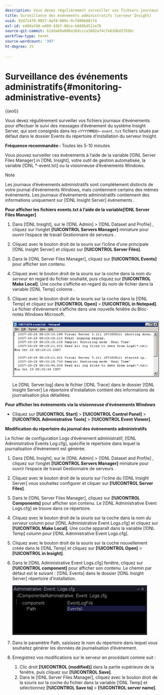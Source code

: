 ```yaml
---
description: Vous devez régulièrement surveiller vos fichiers journaux d’événements pour effectuer le suivi des messages d’événement du système Insight Server, qui sont consignés dans les <yyyymmdd>Fichiers -event.txt situés par défaut dans le dossier Events du répertoire d’installation du serveur Insight.
title: Surveillance des événements administratifs (serveur Insight)
uuid: 92d71478-0857-4af8-909c-0cf800b081f4
exl-id: e468a7d0-ed09-4367-88ce-b68964511e76
source-git-commit: b1dda69a606a16dccca30d2a74c7e63dbd27936c
workflow-type: tm+mt
source-wordcount: '397'
ht-degree: 1%

---
```


# Surveillance des événements administratifs{#monitoring-administrative-events}

{{eol}}

Vous devez régulièrement surveiller vos fichiers journaux d’événements pour effectuer le suivi des messages d’événement du système Insight Server, qui sont consignés dans les `<YYYYMMDD>-event.txt` fichiers situés par défaut dans le dossier Events du répertoire d’installation du serveur Insight.

**Fréquence recommandée :** Toutes les 5-10 minutes

Vous pouvez surveiller ces événements à l’aide de la variable [!DNL Server Files Manager] in [!DNL Insight], votre outil de gestion automatisée, la variable [!DNL *-event.txt] ou la visionneuse d’événements Windows.

>[!NOTE]
>
>Les journaux d’événements administratifs sont complètement distincts de votre journal d’événements Windows, mais contiennent certains des mêmes événements. Les journaux d’événements administratifs contiennent des informations uniquement sur [!DNL Insight Server] événements .

**Pour afficher les fichiers events.txt à l’aide de la variable[!DNL Server Files Manager]**

1. Dans [!DNL Insight], sur le [!DNL Admin] > [!DNL Dataset and Profile] , cliquez sur l’onglet **[!UICONTROL Servers Manager]** miniature pour ouvrir l’espace de travail Gestionnaire de serveurs .
1. Cliquez avec le bouton droit de la souris sur l’icône d’une principale [!DNL Insight Server] et cliquez sur **[!UICONTROL Server Files]**.
1. Dans le [!DNL Server Files Manager], cliquez sur **[!UICONTROL Events]** pour afficher son contenu.
1. Cliquez avec le bouton droit de la souris sur la coche dans la *nom du serveur* en regard du fichier souhaité, puis cliquez sur **[!UICONTROL Make Local]**. Une coche s’affiche en regard du nom de fichier dans la variable [!DNL Temp] colonne .
1. Cliquez avec le bouton droit de la souris sur la coche dans la [!DNL Temp] et cliquez sur **[!UICONTROL Open]** > **[!UICONTROL in Notepad]**. Le fichier d’événement s’affiche dans une nouvelle fenêtre du Bloc-notes Windows Microsoft.

   ![Infos sur l’étape](assets/vis_FileManager_eventfile.png)

   Le [!DNL Server.log] dans le fichier [!DNL Trace] dans le dossier [!DNL Insight Server] Le répertoire d’installation contient des informations de journalisation plus détaillées.

**Pour afficher les événements via la visionneuse d’événements Windows**

* Cliquez sur **[!UICONTROL Start]** > **[!UICONTROL Control Panel]** > **[!UICONTROL Administrative Tools]** > **[!UICONTROL Event Viewer]**.

**Modification du répertoire du journal des événements administratifs**

Le fichier de configuration Logs d’événement administratif, [!DNL Administrative Events Log.cfg], spécifie le répertoire dans lequel la journalisation d’événement est générée.

1. Dans [!DNL Insight], sur le [!DNL Admin] > [!DNL Dataset and Profile] , cliquez sur l’onglet **[!UICONTROL Servers Manager]** miniature pour ouvrir l’espace de travail Gestionnaire de serveurs .

1. Cliquez avec le bouton droit de la souris sur l’icône du [!DNL Insight Server] vous souhaitez configurer et cliquer sur **[!UICONTROL Server Files]**.

1. Dans le [!DNL Server Files Manager], cliquez sur **[!UICONTROL Components]** pour afficher son contenu. Le [!DNL Administrative Event Logs.cfg] se trouve dans ce répertoire.

1. Cliquez avec le bouton droit de la souris sur la coche dans la *nom du serveur* column pour [!DNL Administrative Event Logs.cfg] et cliquez sur **[!UICONTROL Make Local]**. Une coche apparaît dans la variable [!DNL Temp] column pour [!DNL Administrative Event Logs.cfg].

1. Cliquez avec le bouton droit de la souris sur la coche nouvellement créée dans le [!DNL Temp] et cliquez sur **[!UICONTROL Open]** > **[!UICONTROL in Insight]**.

1. Dans le [!DNL Administrative Event Logs.cfg] fenêtre, cliquez sur **[!UICONTROL component]** pour afficher son contenu. Le chemin par défaut est le suivant : [!DNL Events] dans le dossier [!DNL Insight Server] répertoire d’installation.

   ![](assets/cfg_adminevents_examplevalues.png)

1. Dans le paramètre Path, saisissez le nom du répertoire dans lequel vous souhaitez générer les données de journalisation d’événement.
1. Enregistrez vos modifications sur le serveur en procédant comme suit :

   1. Clic droit **[!UICONTROL (modified)]** dans la partie supérieure de la fenêtre, puis cliquez sur **[!UICONTROL Save]**.
   1. Dans le [!DNL Server Files Manager], cliquez avec le bouton droit de la souris sur la coche du fichier dans la variable [!DNL Temp] et sélectionnez **[!UICONTROL Save to]** > **[!UICONTROL server name]**.
